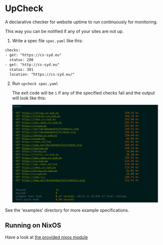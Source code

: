 # UpCheck

A declarative checker for website uptime to run continuously for monitoring.

This way you can be notified if any of your sites are not up.


1. Write a spec file `spec.yaml` like this:

```
checks:
- get: "https://cs-syd.eu"
  status: 200
- get: "http://cs-syd.eu"
  status: 301
  location: "https://cs-syd.eu/"
```

2. Run `upcheck spec.yaml`

   The exit code will be `1` if any of the specified checks fail and the output will look like this:

   ![Example output](/example.png)


See the 'examples' directory for more example specifications.


## Running on NixOS

Have a look at [the provided nixos module](/nix/module.nix)

